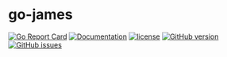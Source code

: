# go-james

[![Go Report Card](https://goreportcard.com/badge/github.com/pieterclaerhout/go-james)](https://goreportcard.com/report/github.com/pieterclaerhout/go-james)
[![Documentation](https://godoc.org/github.com/pieterclaerhout/go-james?status.svg)](http://godoc.org/github.com/pieterclaerhout/go-james)
[![license](https://img.shields.io/badge/license-Apache%20v2-orange.svg)](https://github.com/pieterclaerhout/go-james/raw/master/LICENSE)
[![GitHub version](https://badge.fury.io/gh/pieterclaerhout%2Fgo-james.svg)](https://badge.fury.io/gh/pieterclaerhout%2Fgo-james)
[![GitHub issues](https://img.shields.io/github/issues/pieterclaerhout/go-james.svg)](https://github.com/pieterclaerhout/go-james/issues)
